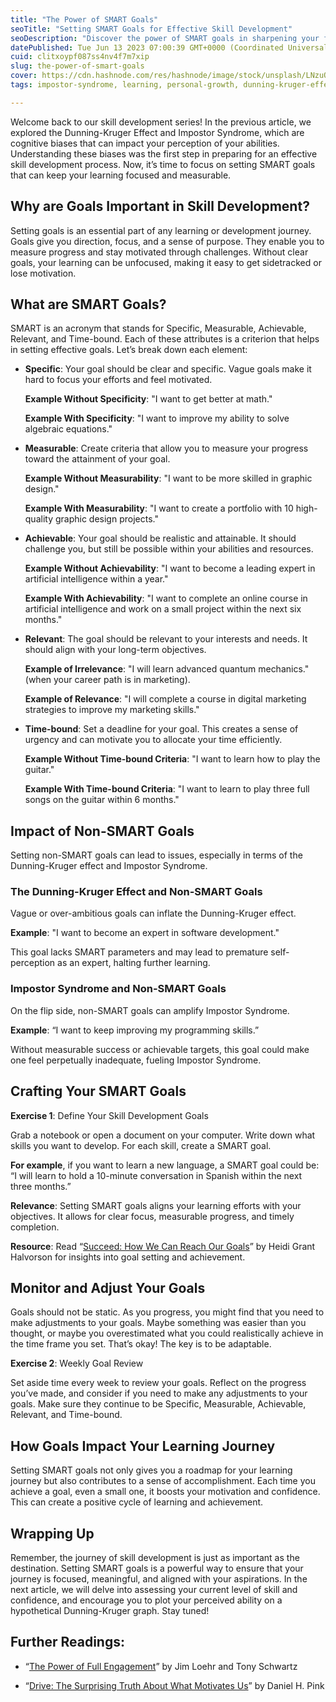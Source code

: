 ```yaml
---
title: "The Power of SMART Goals"
seoTitle: "Setting SMART Goals for Effective Skill Development"
seoDescription: "Discover the power of SMART goals in sharpening your focus and making your skill development journey efficient and measurable. Learn how SMART goals mitigat"
datePublished: Tue Jun 13 2023 07:00:39 GMT+0000 (Coordinated Universal Time)
cuid: clitxoypf087ss4nv4f7m7xip
slug: the-power-of-smart-goals
cover: https://cdn.hashnode.com/res/hashnode/image/stock/unsplash/LNzuOK1GxRU/upload/789aedb62c4b6b84762d06ddf57be036.jpeg
tags: impostor-syndrome, learning, personal-growth, dunning-kruger-effect, smart-goals

---
```


Welcome back to our skill development series! In the previous article, we explored the Dunning-Kruger Effect and Impostor Syndrome, which are cognitive biases that can impact your perception of your abilities. Understanding these biases was the first step in preparing for an effective skill development process. Now, it’s time to focus on setting SMART goals that can keep your learning focused and measurable.

## **Why are Goals Important in Skill Development?**

Setting goals is an essential part of any learning or development journey. Goals give you direction, focus, and a sense of purpose. They enable you to measure progress and stay motivated through challenges. Without clear goals, your learning can be unfocused, making it easy to get sidetracked or lose motivation.

## **What are SMART Goals?**

SMART is an acronym that stands for Specific, Measurable, Achievable, Relevant, and Time-bound. Each of these attributes is a criterion that helps in setting effective goals. Let’s break down each element:

* **Specific**: Your goal should be clear and specific. Vague goals make it hard to focus your efforts and feel motivated.
    
    **Example Without Specificity**: "I want to get better at math."
    
    **Example With Specificity**: "I want to improve my ability to solve algebraic equations."
    
* **Measurable**: Create criteria that allow you to measure your progress toward the attainment of your goal.
    
    **Example Without Measurability**: "I want to be more skilled in graphic design."
    
    **Example With Measurability**: "I want to create a portfolio with 10 high-quality graphic design projects."
    
* **Achievable**: Your goal should be realistic and attainable. It should challenge you, but still be possible within your abilities and resources.
    
    **Example Without Achievability**: "I want to become a leading expert in artificial intelligence within a year."
    
    **Example With Achievability**: "I want to complete an online course in artificial intelligence and work on a small project within the next six months."
    
* **Relevant**: The goal should be relevant to your interests and needs. It should align with your long-term objectives.
    
    **Example of Irrelevance**: "I will learn advanced quantum mechanics." (when your career path is in marketing).
    
    **Example of Relevance**: "I will complete a course in digital marketing strategies to improve my marketing skills."
    
* **Time-bound**: Set a deadline for your goal. This creates a sense of urgency and can motivate you to allocate your time efficiently.
    
    **Example Without Time-bound Criteria**: "I want to learn how to play the guitar."
    
    **Example With Time-bound Criteria**: "I want to learn to play three full songs on the guitar within 6 months."
    

## **Impact of Non-SMART Goals**

Setting non-SMART goals can lead to issues, especially in terms of the Dunning-Kruger effect and Impostor Syndrome.

### **The Dunning-Kruger Effect and Non-SMART Goals**

Vague or over-ambitious goals can inflate the Dunning-Kruger effect.

**Example**: "I want to become an expert in software development."

This goal lacks SMART parameters and may lead to premature self-perception as an expert, halting further learning.

### **Impostor Syndrome and Non-SMART Goals**

On the flip side, non-SMART goals can amplify Impostor Syndrome.

**Example**: “I want to keep improving my programming skills.”

Without measurable success or achievable targets, this goal could make one feel perpetually inadequate, fueling Impostor Syndrome.

## **Crafting Your SMART Goals**

**Exercise 1**: Define Your Skill Development Goals

Grab a notebook or open a document on your computer. Write down what skills you want to develop. For each skill, create a SMART goal.

**For example**, if you want to learn a new language, a SMART goal could be: “I will learn to hold a 10-minute conversation in Spanish within the next three months.”

**Relevance**: Setting SMART goals aligns your learning efforts with your objectives. It allows for clear focus, measurable progress, and timely completion.

**Resource**: Read “[Succeed: How We Can Reach Our Goals](https://www.amazon.com/Succeed-How-Can-Reach-Goals/dp/0452297710)” by Heidi Grant Halvorson for insights into goal setting and achievement.

## **Monitor and Adjust Your Goals**

Goals should not be static. As you progress, you might find that you need to make adjustments to your goals. Maybe something was easier than you thought, or maybe you overestimated what you could realistically achieve in the time frame you set. That’s okay! The key is to be adaptable.

**Exercise 2**: Weekly Goal Review

Set aside time every week to review your goals. Reflect on the progress you’ve made, and consider if you need to make any adjustments to your goals. Make sure they continue to be Specific, Measurable, Achievable, Relevant, and Time-bound.

## **How Goals Impact Your Learning Journey**

Setting SMART goals not only gives you a roadmap for your learning journey but also contributes to a sense of accomplishment. Each time you achieve a goal, even a small one, it boosts your motivation and confidence. This can create a positive cycle of learning and achievement.

## **Wrapping Up**

Remember, the journey of skill development is just as important as the destination. Setting SMART goals is a powerful way to ensure that your journey is focused, meaningful, and aligned with your aspirations. In the next article, we will delve into assessing your current level of skill and confidence, and encourage you to plot your perceived ability on a hypothetical Dunning-Kruger graph. Stay tuned!

## **Further Readings:**

* “[The Power of Full Engagement](https://www.amazon.com/Power-Full-Engagement-Managing-Performance/dp/0743226755)” by Jim Loehr and Tony Schwartz
    
* “[Drive: The Surprising Truth About What Motivates Us](https://www.amazon.com/Drive-Surprising-Truth-About-Motivates/dp/1594484805)” by Daniel H. Pink